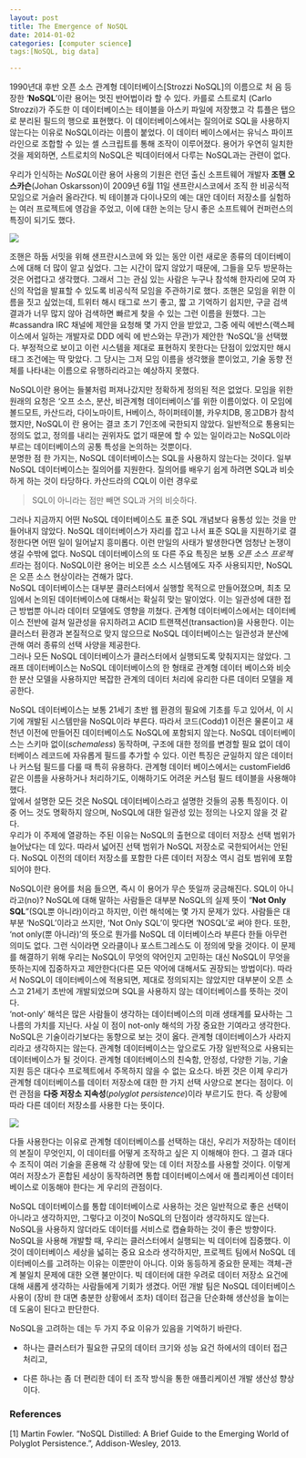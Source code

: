 ```yaml
---
layout: post
title: The Emergence of NoSQL
date: 2014-01-02
categories: [computer science]
tags:[NoSQL, big data]

---
```


1990년대 후반 오픈 소스 관계형 데이터베이스[Strozzi NoSQL]의 이름으로 처 음 등장한 ‘**NoSQL**’이란 용어는 멋진 반어법이라 할 수 있다. 카를로 스트로치 (Carlo Strozzi)가 주도한 이 데이터베이스는 테이블을 아스키 파일에 저장했고 각 튜플은 탭으로 분리된 필드의 행으로 표현했다. 이 데이터베이스에서는 질의어로 SQL을 사용하지 않는다는 이유로 NoSQL이라는 이름이 붙었다. 이 데이터 베이스에서는 유닉스 파이프라인으로 조합할 수 있는 셸 스크립트를 통해 조작이 이루어졌다. 용어가 우연히 일치한 것을 제외하면, 스트로치의 NoSQL은 빅데이터에서 다루는 NoSQL과는 관련이 없다.
우리가 인식하는 *NoSQL*이란 용어 사용의 기원은 런던 출신 소프트웨어 개발자 **조핸 오스카슨**(Johan Oskarsson)이 2009년 6월 11일 샌프란시스코에서 조직 한 비공식적 모임으로 거슬러 올라간다. 빅 테이블과 다이나모의 예는 대안 데이터 저장소를 실험하는 여러 프로젝트에 영감을 주었고, 이에 대한 논의는 당시 좋은 소프트웨어 컨퍼런스의 특징이 되기도 했다. 

![](http://sungsoo.github.com/images/bigtable-dynamo.png)
조핸은 하둡 서밋을 위해 샌프란시스코에 와 있는 동안 이런 새로운 종류의 데이터베이스에 대해 더 많이 알고 싶었다. 그는 시간이 많지 않았기 때문에, 그들을 모두 방문하는 것은 어렵다고 생각했다. 그래서 그는 관심 있는 사람은 누구나 참석해 한자리에 모여 자신의 작업을 발표할 수 있도록 비공식적 모임을 주관하기로 했다.조핸은 모임을 위한 이름을 짓고 싶었는데, 트위터 해시 태그로 쓰기 좋고, 짧 고 기억하기 쉽지만, 구글 검색 결과가 너무 많지 않아 검색하면 빠르게 찾을 수 있는 그런 이름을 원했다. 그는 #cassandra IRC 채널에 제안을 요청해 몇 가지 안을 받았고, 그중 에릭 에반스(랙스페이스에서 일하는 개발자로 DDD 에릭 에 반스와는 무관)가 제안한 ‘NoSQL’을 선택했다. 부정적으로 보이고 이런 시스템을 제대로 표현하지 못한다는 단점이 있었지만 해시 태그 조건에는 딱 맞았다. 그 당시는 그저 모임 이름을 생각했을 뿐이었고, 기술 동향 전체를 나타내는 이름으로 유행하리라고는 예상하지 못했다.
NoSQL이란 용어는 들불처럼 퍼져나갔지만 정확하게 정의된 적은 없었다. 모임을 위한 원래의 요청은 ‘오프 소스, 분산, 비관계형 데이터베이스’를 위한 이름이었다. 이 모임에 볼드모트, 카산드라, 다이노마이트, H베이스, 하이퍼테이블, 카우치DB, 몽고DB가 참석했지만, NoSQL이 란 용어는 결코 초기 7인조에 국한되지 않았다. 일반적으로 통용되는 정의도 없고, 정의를 내리는 권위자도 없기 때문에 할 수 있는 일이라고는 NoSQL이라 부르는 데이터베이스의 공통 특성을 논의하는 것뿐이다.  
분명한 점 한 가지는, NoSQL 데이터베이스는 SQL을 사용하지 않는다는 것이다. 일부 NoSQL 데이터베이스는 질의어를 지원한다. 질의어를 배우기 쉽게 하려면 SQL과 비슷하게 하는 것이 타당하다. 카산드라의 CQL이 이런 경우로 
> SQL이 아니라는 점만 빼면 SQL과 거의 비슷하다.
그러나 지금까지 어떤 NoSQL 데이터베이스도 표준 SQL 개념보다 융통성 있는 것을 만들어내지 않았다. NoSQL 데이터베이스가 자리를 잡고 나서 표준 SQL을 지원하기로 결정한다면 어떤 일이 일어날지 흥미롭다. 이런 만일의 사태가 발생한다면 엄청난 논쟁이 생길 수밖에 없다.NoSQL 데이터베이스의 또 다른 주요 특징은 보통 *오픈 소스 프로젝트*라는 점이다. NoSQL이란 용어는 비오픈 소스 시스템에도 자주 사용되지만, NoSQL은 오픈 소스 현상이라는 견해가 많다.  
NoSQL 데이터베이스는 대부분 클러스터에서 실행할 목적으로 만들어졌으며, 최초 모임에서 논의된 데이터베이스에 대해서는 확실히 맞는 말이었다. 이는 일관성에 대한 접근 방법뿐 아니라 데이터 모델에도 영향을 끼쳤다. 관계형 데이터베이스에서는 데이터베이스 전반에 걸쳐 일관성을 유지하려고 ACID 트랜잭션(transaction)을 사용한다. 이는 클러스터 환경과 본질적으로 맞지 않으므로 NoSQL 데이터베이스는 일관성과 분산에 관해 여러 종류의 선택 사양을 제공한다.  
그러나 모든 NoSQL 데이터베이스가 클러스터에서 실행되도록 맞춰지지는 않았다. 그래프 데이터베이스는 NoSQL 데이터베이스의 한 형태로 관계형 데이터 베이스와 비슷한 분산 모델을 사용하지만 복잡한 관계의 데이터 처리에 유리한 다른 데이터 모델을 제공한다.
NoSQL 데이터베이스는 보통 21세기 초반 웹 환경의 필요에 기초를 두고 있어서, 이 시기에 개발된 시스템만을 NoSQL이라 부른다. 
따라서 코드(Codd)1 이전은 물론이고 새 천년 이전에 만들어진 데이터베이스도 NoSQL에 포함되지 않는다.NoSQL 데이터베이스는 스키마 없이(*schemaless*) 동작하며, 구조에 대한 정의를 변경할 필요 없이 데이터베이스 레코드에 자유롭게 필드를 추가할 수 있다. 이런 특징은 균일하지 않은 데이터나 커스텀 필드를 다룰 때 특히 유용하다. 관계형 데이터 베이스에서는 customField6 같은 이름을 사용하거나 처리하기도, 이해하기도 어려운 커스텀 필드 테이블을 사용해야 했다.  
앞에서 설명한 모든 것은 NoSQL 데이터베이스라고 설명한 것들의 공통 특징이다. 이 중 어느 것도 명확하지 않으며, NoSQL에 대한 일관성 있는 정의는 나오지 않을 것 같다.  
우리가 이 주제에 열광하는 주된 이유는 NoSQL의 출현으로 데이터 저장소 선택 범위가 늘어났다는 데 있다. 따라서 넓어진 선택 범위가 NoSQL 저장소로 국한되어서는 안된다. NoSQL 이전의 데이터 저장소를 포함한 다른 데이터 저장소 역시 검토 범위에 포함되어야 한다. NoSQL이란 용어를 처음 들으면, 즉시 이 용어가 무슨 뜻일까 궁금해진다. SQL이 아니라고(no)? NoSQL에 대해 말하는 사람들은 대부분 NoSQL의 실제 뜻이 “**Not Only SQL**”(SQL뿐 아니라)이라고 하지만, 이런 해석에는 몇 가지 문제가 있다. 
사람들은 대부분 ‘NoSQL’이라고 쓰지만, ‘Not Only SQL’이 맞다면 ‘NOSQL’로 써야 한다. 또한, ‘not only(뿐 아니라)’의 뜻으로 뭔가를 NoSQL 데 이터베이스라 부른다 한들 아무런 의미도 없다. 그런 식이라면 오라클이나 포스트그레스도 이 정의에 맞을 것이다.이 문제를 해결하기 위해 우리는 NoSQL이 무엇의 약어인지 고민하는 대신 NoSQL이 무엇을 뜻하는지에 집중하자고 제안한다(다른 모든 약어에 대해서도 권장되는 방법이다). 따라서 NoSQL이 데이터베이스에 적용되면, 제대로 정의되지는 않았지만 대부분이 오픈 소스고 21세기 초반에 개발되었으며 SQL을 사용하지 않는 데이터베이스를 뜻하는 것이다.  
‘not-only’ 해석은 많은 사람들이 생각하는 데이터베이스의 미래 생태계를 묘사하는 그 나름의 가치를 지닌다. 사실 이 점이 not-only 해석의 가장 중요한 기여라고 생각한다. NoSQL은 기술이라기보다는 동향으로 보는 것이 옳다. 관계형 데이터베이스가 사라지리라고 생각하지는 않는다. 관계형 데이터베이스는 앞으로도 가장 일반적으로 사용되는 데이터베이스가 될 것이다. 
관계형 데이터베이스의 친숙함, 안정성, 다양한 기능, 기술 지원 등은 대다수 프로젝트에서 주목하지 않을 수 없는 요소다.바뀐 것은 이제 우리가 관계형 데이터베이스를 데이터 저장소에 대한 한 가지 선택 사양으로 본다는 점이다. 이런 관점을 **다중 저장소 지속성**(*polyglot persistence*)이라 부르기도 한다. 즉 상황에 따라 다른 데이터 저장소를 사용한 다는 뜻이다.

![](http://sungsoo.github.com/images/plyglot.png)   
다들 사용한다는 이유로 관계형 데이터베이스를 선택하는 대신, 우리가 저장하는 데이터의 본질이 무엇인지, 이 데이터를 어떻게 조작하고 싶은 지 이해해야 한다. 그 결과 대다수 조직이 여러 기술을 혼용해 각 상황에 맞는 데 이터 저장소를 사용할 것이다.이렇게 여러 저장소가 혼합된 세상이 동작하려면 통합 데이터베이스에서 애 플리케이션 데이터베이스로 이동해야 한다는 게 우리의 관점이다. 
NoSQL 데이터베이스를 통합 데이터베이스로 사용하는 것은 일반적으로 좋은 선택이 아니라고 생각하지만, 그렇다고 이것이 NoSQL의 단점이라 생각하지도 않는다. NoSQL을 사용하지 않더라도 데이터를 서비스로 캡슐화하는 것이 좋은 방향이다.NoSQL을 사용해 개발할 때, 우리는 클러스터에서 실행되는 빅 데이터에 집중했다. 이것이 데이터베이스 세상을 넓히는 중요 요소라 생각하지만, 프로젝트 팀에서 NoSQL 데이터베이스를 고려하는 이유는 이뿐만이 아니다. 이와 동등하게 중요한 문제는 객체-관계 불일치 문제에 대한 오랜 불만이다. 빅 데이터에 대한 우려로 데이터 저장소 요건에 대해 새롭게 생각하는 사람들에게 기회가 생겼다. 어떤 개발 팀은 NoSQL 데이터베이스 사용이 (장비 한 대면 충분한 상황에서 조차) 데이터 접근을 단순화해 생산성을 높이는 데 도움이 된다고 판단한다.NoSQL을 고려하는 데는 두 가지 주요 이유가 있음을 기억하기 바란다. 
* 하나는 클러스터가 필요한 규모의 데이터 크기와 성능 요건 하에서의 데이터 접근 처리고, 
* 다른 하나는 좀 더 편리한 데이 터 조작 방식을 통한 애플리케이션 개발 생산성 향상이다.

### References
[1] Martin Fowler. “NoSQL Distilled: A Brief Guide to the Emerging World of Polyglot Persistence.”, Addison-Wesley, 2013.